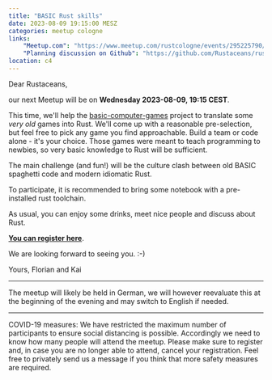 ```yaml
---
title: "BASIC Rust skills"
date: 2023-08-09 19:15:00 MESZ
categories: meetup cologne
links:
    "Meetup.com": "https://www.meetup.com/rustcologne/events/295225790/"
    "Planning discussion on Github": "https://github.com/Rustaceans/rust-cologne/issues/108"
location: c4
---
```

Dear Rustaceans,

our next Meetup will be on **Wednesday 2023-08-09, 19:15 CEST**.

This time, we'll help the [basic-computer-games](https://github.com/coding-horror/basic-computer-games) project to translate some _very old_ games into Rust. We'll come up with a reasonable pre-selection, but feel free to pick any game you find approachable. Build a team or code alone - it's your choice. Those games were meant to teach programming to newbies, so very basic knowledge to Rust will be sufficient.

The main challenge (and fun!) will be the culture clash between old BASIC spaghetti code and modern idiomatic Rust.

To participate, it is recommended to bring some notebook with a pre-installed rust toolchain.

As usual, you can enjoy some drinks, meet nice people and discuss about Rust.

**[You can register here](https://www.meetup.com/rustcologne/events/295225790)**.

We are looking forward to seeing you. :-)

Yours,
Florian and Kai
- - -
The meetup will likely be held in German, we will however reevaluate this at the beginning of the evening and may switch to English if needed.
- - -
COVID-19 measures: We have restricted the maximum number of participants to ensure social distancing is possible.
Accordingly we need to know how many people will attend the meetup.
Please make sure to register and, in case you are no longer able to attend, cancel your registration.
Feel free to privately send us a message if you think that more safety measures are required.
